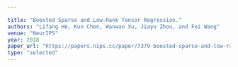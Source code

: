 ```yaml
---

title: "Boosted Sparse and Low-Rank Tensor Regression."
authors: "Lifang He, Kun Chen, Wanwan Xu, Jiayu Zhou, and Fei Wang"
venue: "NeurIPS"
year: 2018
paper_url: "https://papers.nips.cc/paper/7379-boosted-sparse-and-low-rank-tensor-regression.pdf"
type: "selected"
---
```

